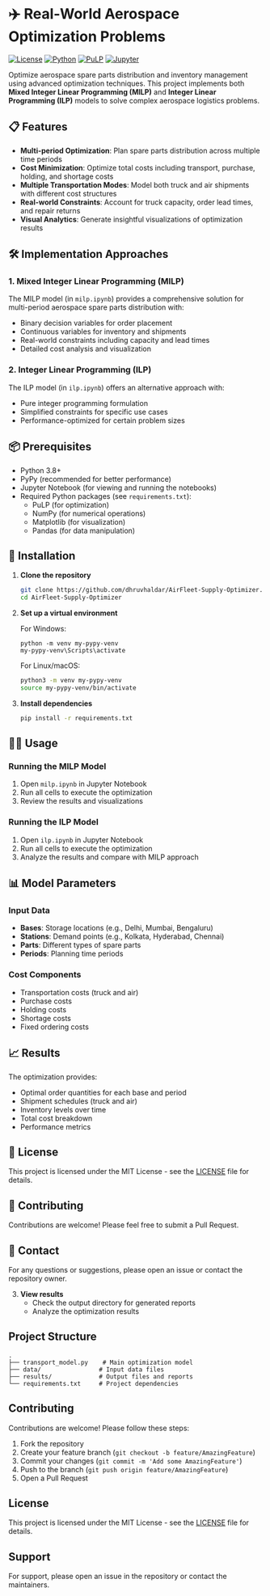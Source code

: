 # ✈️ Real-World Aerospace Optimization Problems

[![License](https://img.shields.io/badge/License-MIT-blue.svg)](https://opensource.org/licenses/MIT)
[![Python](https://img.shields.io/badge/Python-3.8%2B-blue)](https://www.python.org/)
[![PuLP](https://img.shields.io/badge/PuLP-2.7.0-blue)](https://coin-or.github.io/pulp/)
[![Jupyter](https://img.shields.io/badge/Jupyter-Notebook-orange)](https://jupyter.org/)

Optimize aerospace spare parts distribution and inventory management using advanced optimization techniques. This project implements both **Mixed Integer Linear Programming (MILP)** and **Integer Linear Programming (ILP)** models to solve complex aerospace logistics problems.

## 📋 Features

- **Multi-period Optimization**: Plan spare parts distribution across multiple time periods
- **Cost Minimization**: Optimize total costs including transport, purchase, holding, and shortage costs
- **Multiple Transportation Modes**: Model both truck and air shipments with different cost structures
- **Real-world Constraints**: Account for truck capacity, order lead times, and repair returns
- **Visual Analytics**: Generate insightful visualizations of optimization results

## 🛠️ Implementation Approaches

### 1. Mixed Integer Linear Programming (MILP)
The MILP model (in `milp.ipynb`) provides a comprehensive solution for multi-period aerospace spare parts distribution with:
- Binary decision variables for order placement
- Continuous variables for inventory and shipments
- Real-world constraints including capacity and lead times
- Detailed cost analysis and visualization

### 2. Integer Linear Programming (ILP)
The ILP model (in `ilp.ipynb`) offers an alternative approach with:
- Pure integer programming formulation
- Simplified constraints for specific use cases
- Performance-optimized for certain problem sizes

## 📦 Prerequisites

- Python 3.8+
- PyPy (recommended for better performance)
- Jupyter Notebook (for viewing and running the notebooks)
- Required Python packages (see `requirements.txt`):
  - PuLP (for optimization)
  - NumPy (for numerical operations)
  - Matplotlib (for visualization)
  - Pandas (for data manipulation)

## 🚀 Installation

1. **Clone the repository**
   ```bash
   git clone https://github.com/dhruvhaldar/AirFleet-Supply-Optimizer.git
   cd AirFleet-Supply-Optimizer
   ```

2. **Set up a virtual environment**
   
   For Windows:
   ```
   python -m venv my-pypy-venv
   my-pypy-venv\Scripts\activate
   ```
   
   For Linux/macOS:
   ```bash
   python3 -m venv my-pypy-venv
   source my-pypy-venv/bin/activate
   ```

3. **Install dependencies**
   ```bash
   pip install -r requirements.txt
   ```

## 🏃‍♂️ Usage

### Running the MILP Model
1. Open `milp.ipynb` in Jupyter Notebook
2. Run all cells to execute the optimization
3. Review the results and visualizations

### Running the ILP Model
1. Open `ilp.ipynb` in Jupyter Notebook
2. Run all cells to execute the optimization
3. Analyze the results and compare with MILP approach

## 📊 Model Parameters

### Input Data
- **Bases**: Storage locations (e.g., Delhi, Mumbai, Bengaluru)
- **Stations**: Demand points (e.g., Kolkata, Hyderabad, Chennai)
- **Parts**: Different types of spare parts
- **Periods**: Planning time periods

### Cost Components
- Transportation costs (truck and air)
- Purchase costs
- Holding costs
- Shortage costs
- Fixed ordering costs

## 📈 Results

The optimization provides:
- Optimal order quantities for each base and period
- Shipment schedules (truck and air)
- Inventory levels over time
- Total cost breakdown
- Performance metrics

## 📝 License

This project is licensed under the MIT License - see the [LICENSE](LICENSE) file for details.

## 🤝 Contributing

Contributions are welcome! Please feel free to submit a Pull Request.

## 📧 Contact

For any questions or suggestions, please open an issue or contact the repository owner.

3. **View results**
   - Check the output directory for generated reports
   - Analyze the optimization results

## Project Structure

```
.
├── transport_model.py    # Main optimization model
├── data/                # Input data files
├── results/             # Output files and reports
└── requirements.txt     # Project dependencies
```

## Contributing

Contributions are welcome! Please follow these steps:
1. Fork the repository
2. Create your feature branch (`git checkout -b feature/AmazingFeature`)
3. Commit your changes (`git commit -m 'Add some AmazingFeature'`)
4. Push to the branch (`git push origin feature/AmazingFeature`)
5. Open a Pull Request

## License

This project is licensed under the MIT License - see the [LICENSE](LICENSE) file for details.

## Support

For support, please open an issue in the repository or contact the maintainers.